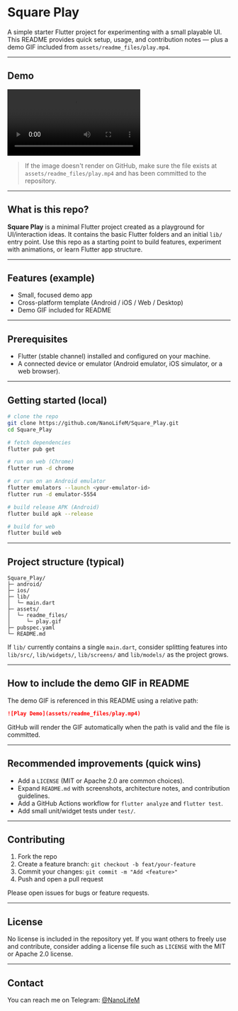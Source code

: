 # Square Play

A simple starter Flutter project for experimenting with a small playable UI.  
This README provides quick setup, usage, and contribution notes — plus a demo GIF included from `assets/readme_files/play.mp4`.

---

## Demo

![Play Demo](assets/readme_files/play.mp4)

> If the image doesn't render on GitHub, make sure the file exists at `assets/readme_files/play.mp4` and has been committed to the repository.

---

## What is this repo?

**Square Play** is a minimal Flutter project created as a playground for UI/interaction ideas. It contains the basic Flutter folders and an initial `lib/` entry point. Use this repo as a starting point to build features, experiment with animations, or learn Flutter app structure.

---

## Features (example)

- Small, focused demo app
- Cross-platform template (Android / iOS / Web / Desktop)
- Demo GIF included for README

---

## Prerequisites

- Flutter (stable channel) installed and configured on your machine.  
- A connected device or emulator (Android emulator, iOS simulator, or a web browser).

---

## Getting started (local)

```bash
# clone the repo
git clone https://github.com/NanoLifeM/Square_Play.git
cd Square_Play

# fetch dependencies
flutter pub get

# run on web (Chrome)
flutter run -d chrome

# or run on an Android emulator
flutter emulators --launch <your-emulator-id>
flutter run -d emulator-5554

# build release APK (Android)
flutter build apk --release

# build for web
flutter build web
```

---

## Project structure (typical)

```
Square_Play/
├─ android/
├─ ios/
├─ lib/
│  └─ main.dart
├─ assets/
│  └─ readme_files/
│     └─ play.gif
├─ pubspec.yaml
└─ README.md
```

If `lib/` currently contains a single `main.dart`, consider splitting features into `lib/src/`, `lib/widgets/`, `lib/screens/` and `lib/models/` as the project grows.

---

## How to include the demo GIF in README

The demo GIF is referenced in this README using a relative path:

```md
![Play Demo](assets/readme_files/play.mp4)
```

GitHub will render the GIF automatically when the path is valid and the file is committed.

---

## Recommended improvements (quick wins)

- Add a `LICENSE` (MIT or Apache 2.0 are common choices).
- Expand `README.md` with screenshots, architecture notes, and contribution guidelines.
- Add a GitHub Actions workflow for `flutter analyze` and `flutter test`.
- Add small unit/widget tests under `test/`.

---

## Contributing

1. Fork the repo
2. Create a feature branch: `git checkout -b feat/your-feature`
3. Commit your changes: `git commit -m "Add <feature>"`
4. Push and open a pull request

Please open issues for bugs or feature requests.

---

## License

No license is included in the repository yet. If you want others to freely use and contribute, consider adding a license file such as `LICENSE` with the MIT or Apache 2.0 license.

---

## Contact

You can reach me on Telegram: [@NanoLifeM](https://t.me/NanoLifeM)